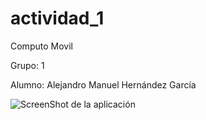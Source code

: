 # actividad_1

Computo Movil

Grupo: 1

Alumno: Alejandro Manuel Hernández García

![ScreenShot de la aplicación](/Ss_act1.jpg)
